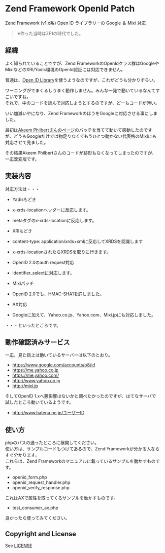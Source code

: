 Zend Framework OpenId Patch
===========================

Zend Framework (v1.x系) Open ID ライブラリーの Google ＆ Mixi 対応

> ※作った当時はZF1の時代でした。

 経緯
-----
よく知られていることですが、Zend FrameworkのOpenIdクラス群はGoogleやMixiなどのXRI/Yadis環境のOpenId認証には対応できません。

普通は、[Open ID Library](http://www.janrain.com/openid-enabled)を使うようなのですが、これがどうも分かりずらい。

ワーニングがでまくるしうまく動作しません。みんな一発で動いているなんてすごいですね。  
それで、中のコードを読んで対応しようとするのですが、どーもコードが汚い。

いい加減いやになり、Zend FrameworkのほうをGoogleに対応させる事にしました。

最初は[Akeem Philbertさんのページ](http://ak33m.com/?p=71)のパッチを当てて動いて感動したのですが、どうもGoogleだけでは物足りなくてもうひとつ動かない代表格のMixiにも対応させて見ました。

その結果Akeem Philbertさんのコードが跡形もなくなってしまったのですが、一応改変版です。


実装内容
-------
対応方法は・・・

- Yadisもどき
 - x-xrds-locationヘッダーに反応します。
 - metaタグのx-xrds-locationに反応します。 

- XRIもどき
 - content-type: application/xrds+xmlに反応してXRDSを認識します
 - x-xrds-locationされたらXRDSを取りに行きます。

- OpenID 2.0のauth request対応
 - identifier_selectに対応します。

- Mixiパッチ
 - OpenID 2.0でも、HMAC-SHA1を許しました。

- AX対応
 - Googleに加えて、Yahoo.co.jp、Yahoo.com、Mixi.jpにも対応しました。

・・・といったところです。


動作確認済みサービス
-----------------
一応、見た目上は動いているサーバーは以下のとおり。

- https://www.google.com/accounts/o8/id
- https://me.yahoo.co.jp
- https://me.yahoo.com/
- http://www.yahoo.co.jp
- http://mixi.jp

そしてOpenID 1.xへ悪影響はないかと調べたかったのですが、はてなサーバで試したところ動いているようです。

- http://www.hatena.ne.jp/ユーザーID

使い方
-----
phpのパスの通ったところに展開してください。  
使い方は、サンプルコードもつけてあるので、Zend Frameworkが分かる人ならすぐ分かります。  
これらは、Zend Frameworkのマニュアルに載っているサンプルを動かすものです。  

- openid_form.php
- openid_request_handler.php
- openid_verify_response.php

これはAXで属性を取ってくるサンプルを動かすものです。

- test_consumer_ax.php

良かったら使ってみてください。

Copyright and License
----------------------
See [LICENSE](LICENSE)
